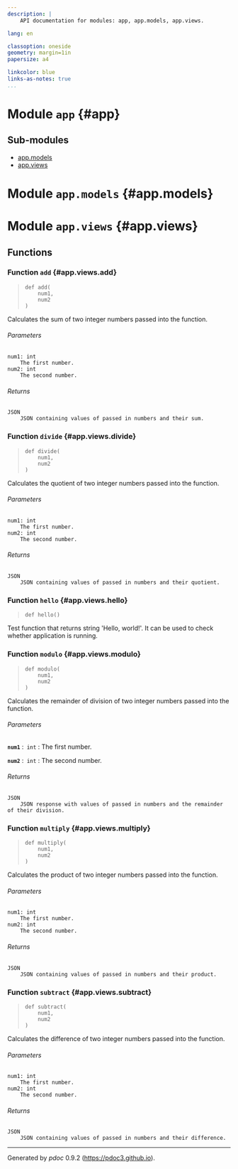 ```yaml
---
description: |
    API documentation for modules: app, app.models, app.views.

lang: en

classoption: oneside
geometry: margin=1in
papersize: a4

linkcolor: blue
links-as-notes: true
...
```



    
# Module `app` {#app}




    
## Sub-modules

* [app.models](#app.models)
* [app.views](#app.views)






    
# Module `app.models` {#app.models}









    
# Module `app.views` {#app.views}






    
## Functions


    
### Function `add` {#app.views.add}




>     def add(
>         num1,
>         num2
>     )


Calculates the sum of two integer numbers passed into the function.

###### Parameters

    num1: int
        The first number.
    num2: int
        The second number.

###### Returns

    JSON
        JSON containing values of passed in numbers and their sum.

    
### Function `divide` {#app.views.divide}




>     def divide(
>         num1,
>         num2
>     )


Calculates the quotient of two integer numbers passed into the function.

###### Parameters

    num1: int
        The first number.
    num2: int
        The second number.

###### Returns

    JSON
        JSON containing values of passed in numbers and their quotient.

    
### Function `hello` {#app.views.hello}




>     def hello()


Test function that returns string 'Hello, world!'.
It can be used to check whether application is running.

    
### Function `modulo` {#app.views.modulo}




>     def modulo(
>         num1,
>         num2
>     )


Calculates the remainder of division of two integer numbers passed into the function.

###### Parameters

**```num1```** :&ensp;<code>int</code>
:   The first number.


**```num2```** :&ensp;<code>int</code>
:   The second number.

###### Returns

    JSON
        JSON response with values of passed in numbers and the remainder of their division.

    
### Function `multiply` {#app.views.multiply}




>     def multiply(
>         num1,
>         num2
>     )


Calculates the product of two integer numbers passed into the function.

###### Parameters

    num1: int
        The first number.
    num2: int
        The second number.

###### Returns

    JSON
        JSON containing values of passed in numbers and their product.

    
### Function `subtract` {#app.views.subtract}




>     def subtract(
>         num1,
>         num2
>     )


Calculates the difference of two integer numbers passed into the function.

###### Parameters

    num1: int
        The first number.
    num2: int
        The second number.

###### Returns

    JSON
        JSON containing values of passed in numbers and their difference.



-----
Generated by *pdoc* 0.9.2 (<https://pdoc3.github.io>).
